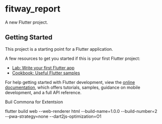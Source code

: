 # fitway_report

A new Flutter project.

## Getting Started

This project is a starting point for a Flutter application.

A few resources to get you started if this is your first Flutter project:

- [Lab: Write your first Flutter app](https://docs.flutter.dev/get-started/codelab)
- [Cookbook: Useful Flutter samples](https://docs.flutter.dev/cookbook)

For help getting started with Flutter development, view the
[online documentation](https://docs.flutter.dev/), which offers tutorials,
samples, guidance on mobile development, and a full API reference.

Buil Commona for Extentsion

flutter build web --web-renderer html --build-name=1.0.0 --build-number=2 --pwa-strategy=none --dart2js-optimization=O1

